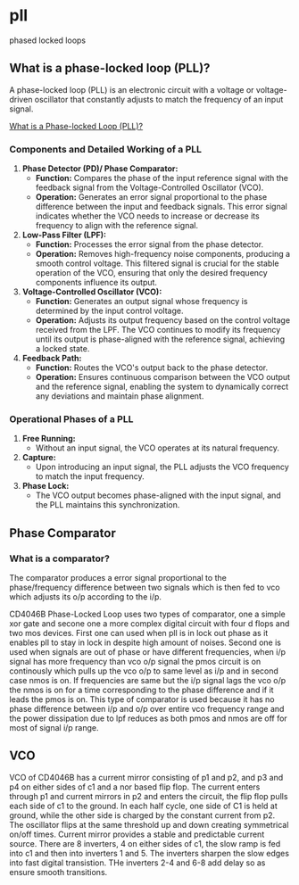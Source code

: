 # pll
phased locked loops
## **What is a phase-locked loop (PLL)?**

A phase-locked loop (PLL) is an electronic circuit with a voltage or voltage-driven oscillator that constantly adjusts to match the frequency of an input signal.

[What is a Phase-locked Loop (PLL)?](https://www.techtarget.com/searchnetworking/definition/phase-locked-loop)

### **Components and Detailed Working of a PLL**

1. **Phase Detector (PD)/ Phase Comparator:**
    - **Function:** Compares the phase of the input reference signal with the feedback signal from the Voltage-Controlled Oscillator (VCO).
    - **Operation:** Generates an error signal proportional to the phase difference between the input and feedback signals. This error signal indicates whether the VCO needs to increase or decrease its frequency to align with the reference signal.
2. **Low-Pass Filter (LPF):**
    - **Function:** Processes the error signal from the phase detector.
    - **Operation:** Removes high-frequency noise components, producing a smooth control voltage. This filtered signal is crucial for the stable operation of the VCO, ensuring that only the desired frequency components influence its output.
3. **Voltage-Controlled Oscillator (VCO):**
    - **Function:** Generates an output signal whose frequency is determined by the input control voltage.
    - **Operation:** Adjusts its output frequency based on the control voltage received from the LPF. The VCO continues to modify its frequency until its output is phase-aligned with the reference signal, achieving a locked state.
4. **Feedback Path:**
    - **Function:** Routes the VCO's output back to the phase detector.
    - **Operation:** Ensures continuous comparison between the VCO output and the reference signal, enabling the system to dynamically correct any deviations and maintain phase alignment.

### **Operational Phases of a PLL**

1. **Free Running:**
    - Without an input signal, the VCO operates at its natural frequency.
2. **Capture:**
    - Upon introducing an input signal, the PLL adjusts the VCO frequency to match the input frequency.
3. **Phase Lock:**
    - The VCO output becomes phase-aligned with the input signal, and the PLL maintains this synchronization.

## Phase Comparator

### What is a comparator?

The comparator produces a error signal proportional to the phase/frequency difference between two signals which is then fed to vco which adjusts its o/p according to the i/p.

CD4046B Phase-Locked Loop uses two types of comparator, one a simple xor gate and secone one a more complex digital circuit with four d flops and two mos devices. First one can used when pll is in lock out phase as it enables pll to stay in lock in despite high amount of noises. Second one is used when signals are out of phase or have different frequencies, when i/p signal has more frequency than vco o/p signal the pmos circuit is on continously which pulls up the vco o/p to same level as i/p and in second case nmos is on. If frequencies are same but the i/p signal lags the vco o/p the nmos is on for a time corresponding to the phase difference and if it leads the pmos is on.  This type of comparator is used because it has no phase difference between i/p and o/p over entire vco frequency range and the power dissipation due to lpf reduces as both pmos and nmos are off for most of signal i/p range. 

## VCO

VCO of CD4046B  has a current mirror consisting of p1 and p2, and p3 and p4 on either sides of c1 and a nor based flip flop. The current enters through p1 and current mirrors in p2 and enters the circuit, the flip flop pulls each side of c1 to the ground. In each half cycle, one side of C1 is held at ground, while the other side is charged by the constant current from p2. The oscillator flips at the same threshold up and down creating symmetrical on/off times. Current mirror provides a stable and predictable current source. There are 8 inverters, 4 on either sides of c1, the slow ramp is fed into c1 and then into inverters 1 and 5. The inverters sharpen the slow edges into fast digital transistion. THe inverters 2-4 and 6-8 add delay so as ensure smooth transitions.
